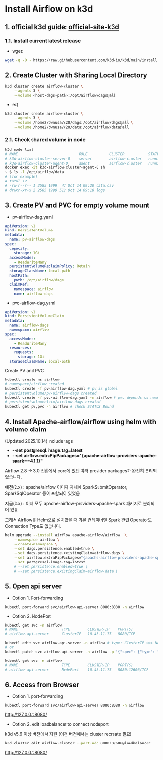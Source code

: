 # Install Airflow on k3d

## 1. official k3d guide: [official-site-k3d]
[official-site-k3d]:https://k3d.io/stable/#releases
### 1.1. Install current latest release
- wget: 
```bash
wget -q -O - https://raw.githubusercontent.com/k3d-io/k3d/main/install.sh | bash
```

## 2. Create Cluster with Sharing Local Directory
```bash
k3d cluster create airflow-cluster \
    --agents 3 \
    --volume <host-dags-path>:/opt/airflow/dags@all 
```
- ex)
```bash
k3d cluster create airflow-cluster \
    --agents 3 \
    --volume /home2/dwnusa/c20/dags:/opt/airflow/dags@all \
    --volume /home2/dwnusa/c20/data:/opt/airflow/data@all
```
### 2.1. Check shared volume in node
```bash
k3d node list
# NAME                            ROLE          CLUSTER           STATUS
# k3d-airflow-cluster-server-0    server        airflow-cluster   running
# k3d-airflow-cluster-agent-0     agent         airflow-cluster   running
docker exec -it k3d-airflow-cluster-agent-0 sh
~ $ ls -l /opt/airflow/data
# (for example)
# total 12
# -rw-r--r-- 1 2585 1999  47 Oct 14 09:20 data.csv
# drwxr-xr-x 2 2585 1999 512 Oct 14 09:18 logs
```

## 3. Create PV and PVC for empty volume mount
- pv-airflow-dag.yaml
```yaml
apiVersion: v1
kind: PersistentVolume
metadata:
  name: pv-airflow-dags
spec:
  capacity:
    storage: 1Gi
  accessModes:
    - ReadWriteMany
  persistentVolumeReclaimPolicy: Retain
  storageClassName: local-path
  hostPath:
    path: /opt/airflow/dags
  claimRef:
    namespace: airflow
    name: airflow-dags
```
- pvc-airflow-dag.yaml
```yaml
apiVersion: v1
kind: PersistentVolumeClaim
metadata:
  name: airflow-dags
  namespace: airflow
spec:
  accessModes:
    - ReadWriteMany
  resources:
    requests:
      storage: 1Gi
  storageClassName: local-path

```
Create PV and PVC
```bash
kubectl create ns airflow
# namespace/airflow created
kubectl create -f pv-airflow-dag.yaml # pv is global
# persistentvolume/pv-airflow-dags created
kubectl create -f pvc-airflow-dag.yaml -n airflow # pvc depends on namespace
# persistentvolumeclaim/airflow-dags created
kubectl get pv,pvc -n airflow # check STATUS Bound
```
## 4. Install Apache-airflow/airflow using helm with volume claim
(Updated 2025.10.14)  include tags
- **--set postgresql.image.tag=latest**
- **--set airflow.extraPipPackages="{apache-airflow-providers-apache-spark==4.1.1}"**

Airflow 2.8 → 3.0 전환에서 core에 있던 여러 provider packages가 완전히 분리되었습니다.

예전(2.x) : apache/airflow 이미지 자체에 SparkSubmitOperator, SparkSqlOperator 등이 포함되어 있었음

지금(3.x) : 이제 모두 apache-airflow-providers-apache-spark 패키지로 분리되어 있음

그래서 Airflow를 Helm으로 설치했을 때 기본 컨테이너엔 Spark 관련 Operator도 Connection Type도 없습니다.
```bash
helm upgrade --install airflow apache-airflow/airflow  \
    --namespace airflow \
    --create-namespace \
    --set dags.persistence.enabled=true \
    --set dags.persistence.existingClaim=airflow-dags \
    --set airflow.extraPipPackages="{apache-airflow-providers-apache-spark,apache-airflow-providers-cncf-kubernetes}" \
    --set postgresql.image.tag=latest
    # --set persistence.enabled=true \
    # --set persistence.existingClaim=airflow-data \
```

## 5. Open api server 
- Option 1. Port-forwarding
```bash
kubectl port-forward svc/airflow-api-server 8080:8080 -n airflow
```
- Option 2. NodePort
```bash
kubectl get svc -n airflow
# NAME                    TYPE        CLUSTER-IP    PORT(S)
# airflow-api-server      ClusterIP   10.43.11.75   8080/TCP
```
```bash
kubectl edit svc airflow-api-server -n airflow # type: ClusterIP >>> NodePort
# or 
kubectl patch svc airflow-api-server -n airflow -p '{"spec": {"type": "NodePort"}}'
```
```bash
kubectl get svc -n airflow
# NAME                    TYPE        CLUSTER-IP    PORT(S)
# airflow-api-server      NodePort    10.43.11.75   8080:32606/TCP
```
## 6. Access from Browser
- Option 1. port-forwarding
```bash
kubectl port-forward svc/airflow-api-server 8080:8080 -n airflow
```
http://127.0.0.1:8080/

- Option 2. edit loadbalancer to connect nodeport

k3d v5.6 이상 버전에서 지원
(이전 버전에서는 cluster recreate 필요)
```bash
k3d cluster edit airflow-cluster --port-add 8080:32606@loadbalancer
```
http://127.0.0.1:8080/
